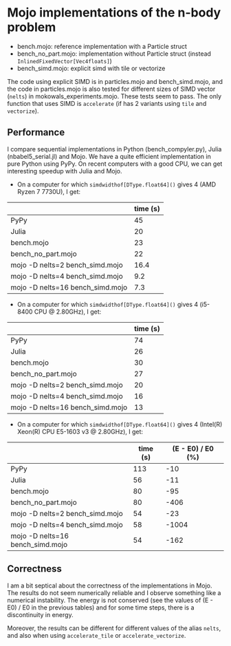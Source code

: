 # Mojo implementations of the n-body problem

- bench.mojo: reference implementation with a Particle struct
- bench_no_part.mojo: implementation without Particle struct (instead
  `InlinedFixedVector[Vec4floats]`)
- bench_simd.mojo: explicit simd with tile or vectorize

The code using explicit SIMD is in particles.mojo and bench_simd.mojo, and the
code in particles.mojo is also tested for different sizes of SIMD vector (`nelts`)
in mokowals_experiments.mojo. These tests seem to pass. The only function that
uses SIMD is `accelerate` (if has 2 variants using `tile` and `vectorize`).

## Performance

I compare sequential implementations in Python (bench_compyler.py), Julia
(nbabel5_serial.jl) and Mojo. We have a quite efficient implementation in pure
Python using PyPy. On recent computers with a good CPU, we can get interesting
speedup with Julia and Mojo.

- On a computer for which `simdwidthof[DType.float64]()` gives 4 (AMD Ryzen 7
  7730U), I get:

|                                  | time (s) |
| -------------------------------- | -------- |
| PyPy                             | 45       |
| Julia                            | 20       |
| bench.mojo                       | 23       |
| bench_no_part.mojo               | 22       |
| mojo -D nelts=2 bench_simd.mojo  | 16.4     |
| mojo -D nelts=4 bench_simd.mojo  | 9.2      |
| mojo -D nelts=16 bench_simd.mojo | 7.3      |

- On a computer for which `simdwidthof[DType.float64]()` gives 4 (i5-8400 CPU @
  2.80GHz), I get:

|                                  | time (s) |
| -------------------------------- | -------- |
| PyPy                             | 74       |
| Julia                            | 26       |
| bench.mojo                       | 30       |
| bench_no_part.mojo               | 27       |
| mojo -D nelts=2 bench_simd.mojo  | 20       |
| mojo -D nelts=4 bench_simd.mojo  | 16       |
| mojo -D nelts=16 bench_simd.mojo | 13       |

- On a computer for which `simdwidthof[DType.float64]()` gives 4 (Intel(R) Xeon(R)
  CPU E5-1603 v3 @ 2.80GHz), I get:

|                                  | time (s) | (E - E0) / E0 (%) |
| -------------------------------- | -------- | ----------------- |
| PyPy                             | 113      | -10               |
| Julia                            | 56       | -11               |
| bench.mojo                       | 80       | -95               |
| bench_no_part.mojo               | 80       | -406              |
| mojo -D nelts=2 bench_simd.mojo  | 54       | -23               |
| mojo -D nelts=4 bench_simd.mojo  | 58       | -1004             |
| mojo -D nelts=16 bench_simd.mojo | 54       | -162              |

## Correctness

I am a bit septical about the correctness of the implementations in Mojo. The
results do not seem numerically reliable and I observe something like a numerical
instability. The energy is not conserved (see the values of (E - E0) / E0 in the
previous tables) and for some time steps, there is a discontinuity in energy.

Moreover, the results can be different for different values of the alias `nelts`,
and also when using `accelerate_tile` or `accelerate_vectorize`.
